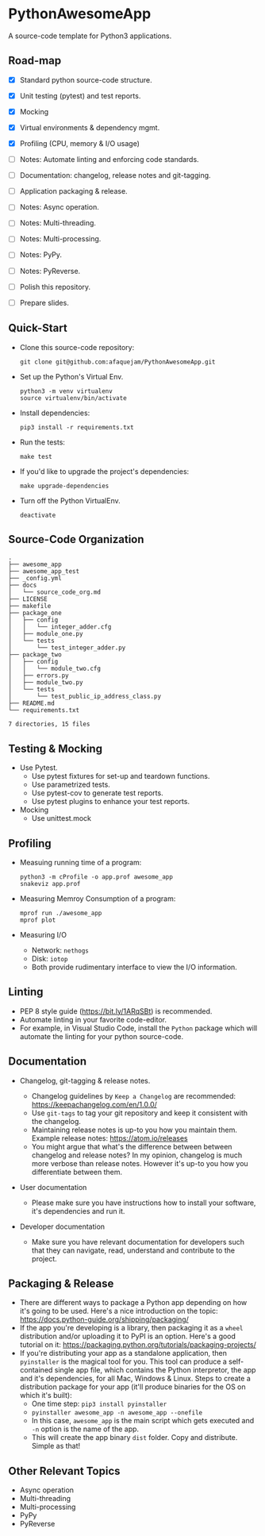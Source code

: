 # PythonAwesomeApp
A source-code template for Python3 applications.

## Road-map
- [x] Standard python source-code structure.
- [x] Unit testing (pytest) and test reports.
- [x] Mocking
- [x] Virtual environments & dependency mgmt.
- [x] Profiling (CPU, memory & I/O usage)
- [ ] Notes: Automate linting and enforcing code standards.
- [ ] Documentation: changelog, release notes and git-tagging.
- [ ] Application packaging & release.
- [ ] Notes: Async operation.
- [ ] Notes: Multi-threading.
- [ ] Notes: Multi-processing.
- [ ] Notes: PyPy.
- [ ] Notes: PyReverse.
- [ ] Polish this repository.
- [ ] Prepare slides.


## Quick-Start
* Clone this source-code repository:

  `git clone git@github.com:afaquejam/PythonAwesomeApp.git`

* Set up the Python's Virtual Env.
  ```
  python3 -m venv virtualenv
  source virtualenv/bin/activate
  ```
* Install dependencies:

  `pip3 install -r requirements.txt`

* Run the tests:

  `make test`
  
* If you'd like to upgrade the project's dependencies:

  `make upgrade-dependencies`

* Turn off the Python VirtualEnv.

  `deactivate`

## Source-Code Organization
```
.
├── awesome_app
├── awesome_app_test
├── _config.yml
├── docs
│   └── source_code_org.md
├── LICENSE
├── makefile
├── package_one
│   ├── config
│   │   └── integer_adder.cfg
│   ├── module_one.py
│   └── tests
│       └── test_integer_adder.py
├── package_two
│   ├── config
│   │   └── module_two.cfg
│   ├── errors.py
│   ├── module_two.py
│   └── tests
│       └── test_public_ip_address_class.py
├── README.md
└── requirements.txt

7 directories, 15 files
```

## Testing & Mocking
* Use Pytest.
  - Use pytest fixtures for set-up and teardown functions.
  - Use parametrized tests.
  - Use pytest-cov to generate test reports.
  - Use pytest plugins to enhance your test reports.
* Mocking
  - Use unittest.mock

## Profiling
* Measuing running time of a program:
  ```
  python3 -m cProfile -o app.prof awesome_app
  snakeviz app.prof
  ```
* Measuring Memroy Consumption of a program:
  ```
  mprof run ./awesome_app
  mprof plot
  ```

* Measuring I/O
  - Network: `nethogs`
  - Disk: `iotop`
  - Both provide rudimentary interface to view the I/O information.

## Linting
* PEP 8 style guide (https://bit.ly/1ARqSBt) is recommended.
* Automate linting in your favorite code-editor.
* For example, in Visual Studio Code, install the `Python` package which will automate the linting for your python source-code.

## Documentation
* Changelog, git-tagging & release notes.
  - Changelog guidelines by `Keep a Changelog` are recommended: https://keepachangelog.com/en/1.0.0/
  - Use `git-tags` to tag your git repository and keep it consistent with the changelog.
  - Maintaining release notes is up-to you how you maintain them. Example release notes: https://atom.io/releases
  - You might argue that what's the difference between between changelog and release notes? In my opinion, changelog is much more verbose than release notes. However it's up-to you how you differentiate between them.

* User documentation
  - Please make sure you have instructions how to install your software, it's dependencies and run it.

* Developer documentation
  - Make sure you have relevant documentation for developers such that they can navigate, read, understand and contribute to the project.

## Packaging & Release
* There are different ways to package a Python app depending on how it's going to be used. Here's a nice introduction on the topic: https://docs.python-guide.org/shipping/packaging/
* If the app you're developing is a library, then packaging it  as a `wheel` distribution and/or uploading it to PyPI is an option. Here's a good tutorial on it: https://packaging.python.org/tutorials/packaging-projects/
* If you're distributing your app as a standalone application, then `pyinstaller` is the magical tool for you. This tool can produce a self-contained single app file, which contains the Python interpretor, the app and it's dependencies, for all Mac, Windows & Linux. Steps to create a distribution package for your app (it'll produce binaries for the OS on which it's built):
  - One time step: `pip3 install pyinstaller`
  - `pyinstaller awesome_app -n awesome_app --onefile`
  - In this case, `awesome_app` is the main script which gets executed and `-n` option is the name of the app.
  - This will create the app binary `dist` folder. Copy and distribute. Simple as that!

## Other Relevant Topics
* Async operation
* Multi-threading
* Multi-processing
* PyPy
* PyReverse
